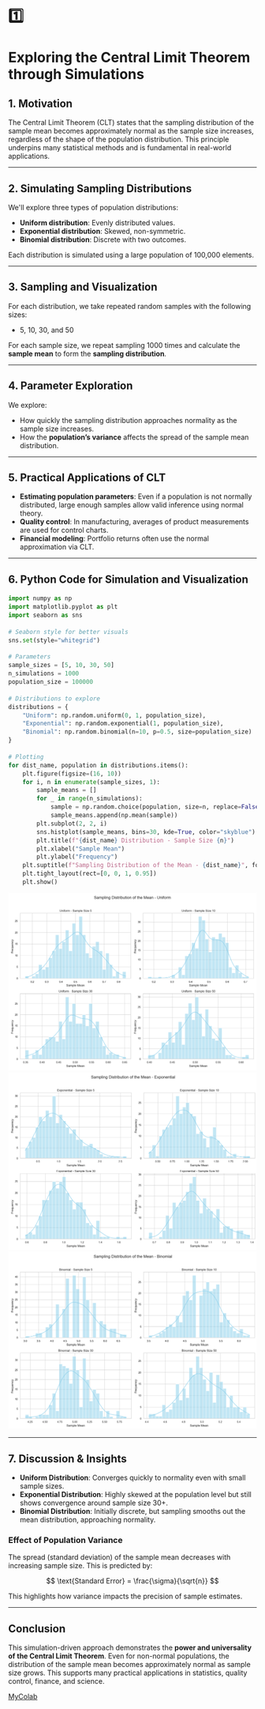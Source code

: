 # 1️⃣

# Exploring the Central Limit Theorem through Simulations

## 1. Motivation

The Central Limit Theorem (CLT) states that the sampling distribution of the sample mean becomes approximately normal as the sample size increases, regardless of the shape of the population distribution. This principle underpins many statistical methods and is fundamental in real-world applications.

---

## 2. Simulating Sampling Distributions

We'll explore three types of population distributions:

* **Uniform distribution**: Evenly distributed values.
* **Exponential distribution**: Skewed, non-symmetric.
* **Binomial distribution**: Discrete with two outcomes.

Each distribution is simulated using a large population of 100,000 elements.

---

## 3. Sampling and Visualization

For each distribution, we take repeated random samples with the following sizes:

* 5, 10, 30, and 50

For each sample size, we repeat sampling 1000 times and calculate the **sample mean** to form the **sampling distribution**.

---

## 4. Parameter Exploration

We explore:

* How quickly the sampling distribution approaches normality as the sample size increases.
* How the **population’s variance** affects the spread of the sample mean distribution.

---

## 5. Practical Applications of CLT

* **Estimating population parameters**: Even if a population is not normally distributed, large enough samples allow valid inference using normal theory.
* **Quality control**: In manufacturing, averages of product measurements are used for control charts.
* **Financial modeling**: Portfolio returns often use the normal approximation via CLT.

---

## 6. Python Code for Simulation and Visualization

```python
import numpy as np
import matplotlib.pyplot as plt
import seaborn as sns

# Seaborn style for better visuals
sns.set(style="whitegrid")

# Parameters
sample_sizes = [5, 10, 30, 50]
n_simulations = 1000
population_size = 100000

# Distributions to explore
distributions = {
    "Uniform": np.random.uniform(0, 1, population_size),
    "Exponential": np.random.exponential(1, population_size),
    "Binomial": np.random.binomial(n=10, p=0.5, size=population_size)
}

# Plotting
for dist_name, population in distributions.items():
    plt.figure(figsize=(16, 10))
    for i, n in enumerate(sample_sizes, 1):
        sample_means = []
        for _ in range(n_simulations):
            sample = np.random.choice(population, size=n, replace=False)
            sample_means.append(np.mean(sample))
        plt.subplot(2, 2, i)
        sns.histplot(sample_means, bins=30, kde=True, color="skyblue")
        plt.title(f"{dist_name} Distribution - Sample Size {n}")
        plt.xlabel("Sample Mean")
        plt.ylabel("Frequency")
    plt.suptitle(f"Sampling Distribution of the Mean - {dist_name}", fontsize=16)
    plt.tight_layout(rect=[0, 0, 1, 0.95])
    plt.show()
```
![alt text](image.png)
![alt text](image-1.png)
![alt text](image-2.png)

---

## 7. Discussion & Insights

* **Uniform Distribution**: Converges quickly to normality even with small sample sizes.
* **Exponential Distribution**: Highly skewed at the population level but still shows convergence around sample size 30+.
* **Binomial Distribution**: Initially discrete, but sampling smooths out the mean distribution, approaching normality.

### Effect of Population Variance

The spread (standard deviation) of the sample mean decreases with increasing sample size. This is predicted by:

$$
\text{Standard Error} = \frac{\sigma}{\sqrt{n}}
$$

This highlights how variance impacts the precision of sample estimates.

---

## Conclusion

This simulation-driven approach demonstrates the **power and universality of the Central Limit Theorem**. Even for non-normal populations, the distribution of the sample mean becomes approximately normal as sample size grows. This supports many practical applications in statistics, quality control, finance, and science.

[MyColab](https://colab.research.google.com/drive/1bml8YQyBPCXAUz1Xux_gAO87PkD1DSYk)
